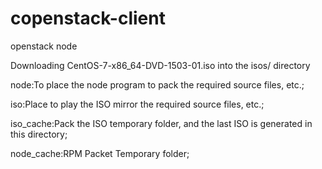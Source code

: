 # copenstack-client
openstack node

Downloading CentOS-7-x86_64-DVD-1503-01.iso into the isos/ directory

node:To place the node program to pack the required source files, etc.;

iso:Place to play the ISO mirror the required source files, etc.;

iso_cache:Pack the ISO temporary folder, and the last ISO is generated in this directory;

node_cache:RPM Packet Temporary folder;
